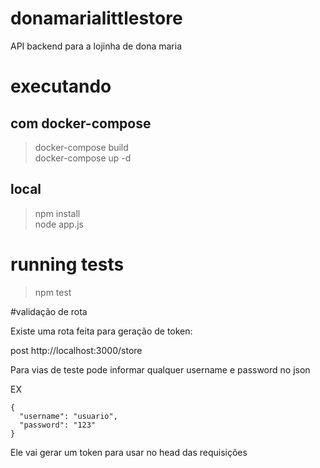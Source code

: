 # donamarialittlestore
API backend para a lojinha de dona maria

# executando
## com docker-compose
> docker-compose build  
> docker-compose up -d

## local
> npm install   
> node app.js

# running tests
> npm test

#validação de rota

Existe uma rota feita para geração de token:

post
http://localhost:3000/store

Para vias de teste pode informar qualquer username e password no json

EX
```
{
  "username": "usuario",
  "password": "123"
}
```

Ele vai gerar um token para usar no head das requisições



